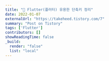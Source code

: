 ```yaml
---
title: "📱 Flutter(플러터) 유용한 단축키 정리"
date: 2022-01-07
externalUrl: "https://takeheed.tistory.com/7"
summary: "Post on Tistory"
tags: ['Flutter']
contributors: []
showReadingTime: false
_build:
  render: "false"
  list: "local"
---
```


